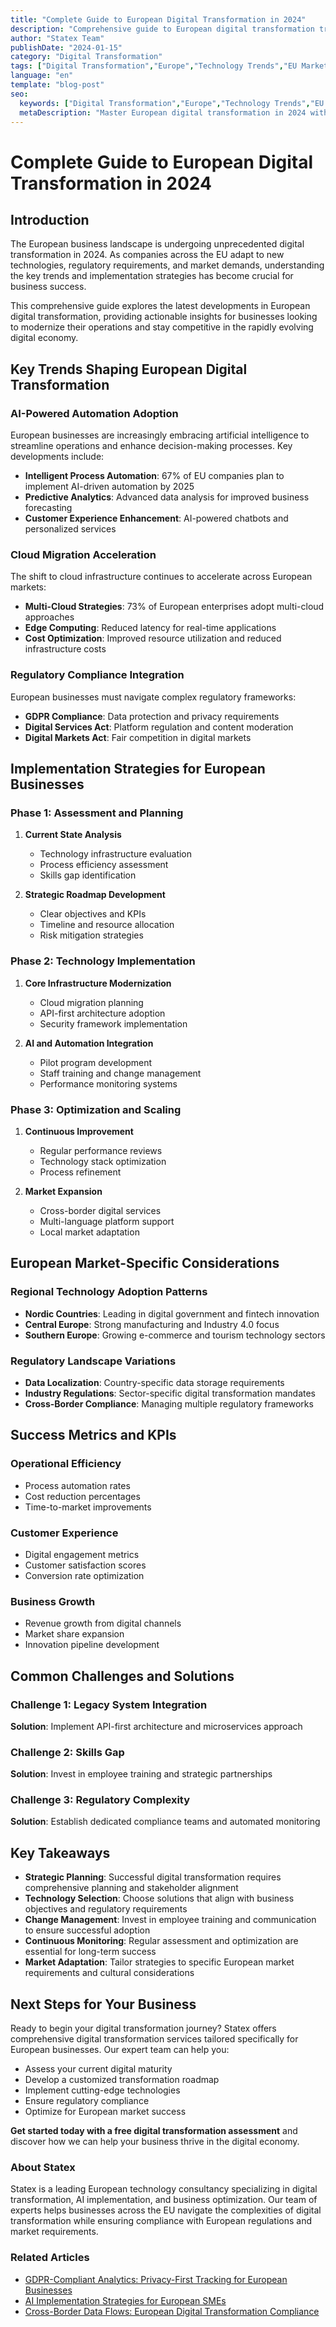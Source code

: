 ```yaml
---
title: "Complete Guide to European Digital Transformation in 2024"
description: "Comprehensive guide to European digital transformation trends, strategies, and implementation approaches for 2024. Learn about AI adoption, cloud migration, and regulatory compliance across EU markets."
author: "Statex Team"
publishDate: "2024-01-15"
category: "Digital Transformation"
tags: ["Digital Transformation","Europe","Technology Trends","EU Markets","Business Innovation"]
language: "en"
template: "blog-post"
seo:
  keywords: ["Digital Transformation","Europe","Technology Trends","EU Markets","Business Innovation","complete","guide","european","digital","transformation","2024","technology","business"]
  metaDescription: "Master European digital transformation in 2024 with our complete guide covering AI adoption, cloud migration, regulatory compliance, and implementation strategies for EU businesses."
---
```


# Complete Guide to European Digital Transformation in 2024

## Introduction

The European business landscape is undergoing unprecedented digital transformation in 2024. As companies across the EU adapt to new technologies, regulatory requirements, and market demands, understanding the key trends and implementation strategies has become crucial for business success.

This comprehensive guide explores the latest developments in European digital transformation, providing actionable insights for businesses looking to modernize their operations and stay competitive in the rapidly evolving digital economy.

## Key Trends Shaping European Digital Transformation

### AI-Powered Automation Adoption

European businesses are increasingly embracing artificial intelligence to streamline operations and enhance decision-making processes. Key developments include:

- **Intelligent Process Automation**: 67% of EU companies plan to implement AI-driven automation by 2025
- **Predictive Analytics**: Advanced data analysis for improved business forecasting
- **Customer Experience Enhancement**: AI-powered chatbots and personalized services

### Cloud Migration Acceleration

The shift to cloud infrastructure continues to accelerate across European markets:

- **Multi-Cloud Strategies**: 73% of European enterprises adopt multi-cloud approaches
- **Edge Computing**: Reduced latency for real-time applications
- **Cost Optimization**: Improved resource utilization and reduced infrastructure costs

### Regulatory Compliance Integration

European businesses must navigate complex regulatory frameworks:

- **GDPR Compliance**: Data protection and privacy requirements
- **Digital Services Act**: Platform regulation and content moderation
- **Digital Markets Act**: Fair competition in digital markets

## Implementation Strategies for European Businesses

### Phase 1: Assessment and Planning

1. **Current State Analysis**
   - Technology infrastructure evaluation
   - Process efficiency assessment
   - Skills gap identification

2. **Strategic Roadmap Development**
   - Clear objectives and KPIs
   - Timeline and resource allocation
   - Risk mitigation strategies

### Phase 2: Technology Implementation

1. **Core Infrastructure Modernization**
   - Cloud migration planning
   - API-first architecture adoption
   - Security framework implementation

2. **AI and Automation Integration**
   - Pilot program development
   - Staff training and change management
   - Performance monitoring systems

### Phase 3: Optimization and Scaling

1. **Continuous Improvement**
   - Regular performance reviews
   - Technology stack optimization
   - Process refinement

2. **Market Expansion**
   - Cross-border digital services
   - Multi-language platform support
   - Local market adaptation

## European Market-Specific Considerations

### Regional Technology Adoption Patterns

- **Nordic Countries**: Leading in digital government and fintech innovation
- **Central Europe**: Strong manufacturing and Industry 4.0 focus
- **Southern Europe**: Growing e-commerce and tourism technology sectors

### Regulatory Landscape Variations

- **Data Localization**: Country-specific data storage requirements
- **Industry Regulations**: Sector-specific digital transformation mandates
- **Cross-Border Compliance**: Managing multiple regulatory frameworks

## Success Metrics and KPIs

### Operational Efficiency
- Process automation rates
- Cost reduction percentages
- Time-to-market improvements

### Customer Experience
- Digital engagement metrics
- Customer satisfaction scores
- Conversion rate optimization

### Business Growth
- Revenue growth from digital channels
- Market share expansion
- Innovation pipeline development

## Common Challenges and Solutions

### Challenge 1: Legacy System Integration
**Solution**: Implement API-first architecture and microservices approach

### Challenge 2: Skills Gap
**Solution**: Invest in employee training and strategic partnerships

### Challenge 3: Regulatory Complexity
**Solution**: Establish dedicated compliance teams and automated monitoring

## Key Takeaways

- **Strategic Planning**: Successful digital transformation requires comprehensive planning and stakeholder alignment
- **Technology Selection**: Choose solutions that align with business objectives and regulatory requirements
- **Change Management**: Invest in employee training and communication to ensure successful adoption
- **Continuous Monitoring**: Regular assessment and optimization are essential for long-term success
- **Market Adaptation**: Tailor strategies to specific European market requirements and cultural considerations

## Next Steps for Your Business

Ready to begin your digital transformation journey? Statex offers comprehensive digital transformation services tailored specifically for European businesses. Our expert team can help you:

- Assess your current digital maturity
- Develop a customized transformation roadmap
- Implement cutting-edge technologies
- Ensure regulatory compliance
- Optimize for European market success

**Get started today with a free digital transformation assessment** and discover how we can help your business thrive in the digital economy.

### About Statex

Statex is a leading European technology consultancy specializing in digital transformation, AI implementation, and business optimization. Our team of experts helps businesses across the EU navigate the complexities of digital transformation while ensuring compliance with European regulations and market requirements.

### Related Articles
- [GDPR-Compliant Analytics: Privacy-First Tracking for European Businesses](/blog/2)
- [AI Implementation Strategies for European SMEs](/blog/8)
- [Cross-Border Data Flows: European Digital Transformation Compliance](/blog/7)
